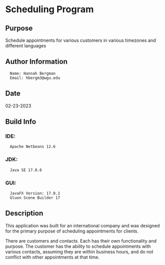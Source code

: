 # Scheduling Program 

## Purpose 
Schedule appointments for various customers in various timezones and different languages
## Author Information
      Name: Hannah Bergman
      Email: hbergm3@wgu.edu
## Date 
02-23-2023
## Build Info
### IDE: 
      Apache Netbeans 12.6
### JDK: 
      Java SE 17.0.6
### GUI:
      JavaFX Version: 17.0.1
      Gluon Scene Builder 17
  
## Description
This application was built for an international company and was designed for the primary purpose of scheduling appointments for clients. 

There are customers and contacts. Each has their own functionality and purpose. The customer has the ability to schedule appointments with various contacts, assuming they are within business hours, and do not conflict with other appointments at that time.
